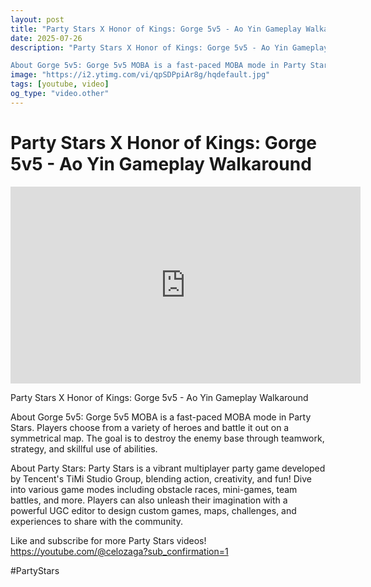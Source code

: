 ```yaml
---
layout: post
title: "Party Stars X Honor of Kings: Gorge 5v5 - Ao Yin Gameplay Walkaround"
date: 2025-07-26
description: "Party Stars X Honor of Kings: Gorge 5v5 - Ao Yin Gameplay Walkaround

About Gorge 5v5: Gorge 5v5 MOBA is a fast-paced MOBA mode in Party Stars. Players ..."
image: "https://i2.ytimg.com/vi/qpSDPpiAr8g/hqdefault.jpg"
tags: [youtube, video]
og_type: "video.other"
---
```


<script type="application/ld+json">
{
  "@context": "http://schema.org",
  "@type": "VideoObject",
  "name": "Party Stars X Honor of Kings: Gorge 5v5 - Ao Yin Gameplay Walkaround",
  "description": "Party Stars X Honor of Kings: Gorge 5v5 - Ao Yin Gameplay Walkaround\n\nAbout Gorge 5v5: Gorge 5v5 MOBA is a fast-paced MOBA mode in Party Stars. Players choose from a variety of heroes and battle it out on a symmetrical map. The goal is to destroy the enemy base through teamwork, strategy, and skillful use of abilities. \n\nAbout Party Stars: Party Stars is a vibrant multiplayer party game developed by Tencent's TiMi Studio Group, blending action, creativity, and fun! Dive into various game modes including obstacle races, mini-games, team battles, and more. Players can also unleash their imagination with a powerful UGC editor to design custom games, maps, challenges, and experiences to share with the community.\n\nLike and subscribe for more Party Stars videos! https://youtube.com/@celozaga?sub_confirmation=1\n\n#PartyStars",
  "thumbnailUrl": "https://i2.ytimg.com/vi/qpSDPpiAr8g/hqdefault.jpg",
  "uploadDate": "2025-07-26T12:01:35",
  "embedUrl": "https://www.youtube.com/embed/qpSDPpiAr8g",
  "publisher": {
    "@type": "Person",
    "name": "Celo Zaga"
  },
  "mainEntityOfPage": {
    "@type": "WebPage",
    "@id": "https://celozaga.github.io/2025/07/26/party-stars-x-honor-of-kings:-gorge-5v5---ao-yin-gameplay-walkaround-qpSDPpiAr8g.html"
  },
  "duration": "PT0M0S"
}
</script>

<script type="application/ld+json">
{
  "@context": "http://schema.org",
  "@type": "BlogPosting",
  "headline": "Party Stars X Honor of Kings: Gorge 5v5 - Ao Yin Gameplay Walkaround",
  "image": "https://i2.ytimg.com/vi/qpSDPpiAr8g/hqdefault.jpg",
  "publisher": {
    "@type": "Person",
    "name": "Celo Zaga"
  },
  "url": "https://celozaga.github.io/2025/07/26/party-stars-x-honor-of-kings:-gorge-5v5---ao-yin-gameplay-walkaround-qpSDPpiAr8g.html",
  "datePublished": "2025-07-26T12:01:35",
  "dateCreated": "2025-07-26T12:01:35",
  "dateModified": "2025-07-26T12:01:35",
  "description": "Party Stars X Honor of Kings: Gorge 5v5 - Ao Yin Gameplay Walkaround\n\nAbout Gorge 5v5: Gorge 5v5 MOBA is a fast-paced MOBA mode in Party Stars. Players ...",
  "author": {
    "@type": "Person",
    "name": "Celo Zaga"
  },
  "mainEntityOfPage": {
    "@type": "WebPage",
    "@id": "https://celozaga.github.io/2025/07/26/party-stars-x-honor-of-kings:-gorge-5v5---ao-yin-gameplay-walkaround-qpSDPpiAr8g.html"
  }
}
</script>

<h1 class="youtube-post-title">Party Stars X Honor of Kings: Gorge 5v5 - Ao Yin Gameplay Walkaround</h1>

<iframe width="560" height="315" src="https://www.youtube.com/embed/qpSDPpiAr8g" class="youtube-post-embed" frameborder="0" allowfullscreen></iframe>

<p class="youtube-post-description">Party Stars X Honor of Kings: Gorge 5v5 - Ao Yin Gameplay Walkaround

About Gorge 5v5: Gorge 5v5 MOBA is a fast-paced MOBA mode in Party Stars. Players choose from a variety of heroes and battle it out on a symmetrical map. The goal is to destroy the enemy base through teamwork, strategy, and skillful use of abilities. 

About Party Stars: Party Stars is a vibrant multiplayer party game developed by Tencent's TiMi Studio Group, blending action, creativity, and fun! Dive into various game modes including obstacle races, mini-games, team battles, and more. Players can also unleash their imagination with a powerful UGC editor to design custom games, maps, challenges, and experiences to share with the community.

Like and subscribe for more Party Stars videos! https://youtube.com/@celozaga?sub_confirmation=1

#PartyStars</p>
